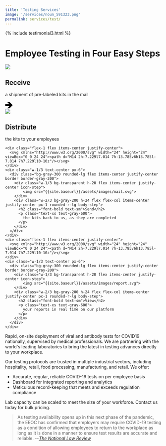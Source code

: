```yaml
---
title: 'Testing Services'
image: '/services/noun_591323.png'
permalink: services/test/
---
```


{% include testimonial3.html %}

<div class="bg-white">
  <h1 class="mb-4 text-center font-black text-gray-700">Employee Testing in Four Easy Steps</h1>
  <div class="flex">
    <div class="w-1/3 text-center px-6">
      <div class="bg-gray-300 rounded-lg flex items-center justify-center border border-gray-200">
        <div class="w-1/3 bg-transparent h-20 flex items-center justify-center icon-step">
            <img src="{{site.baseurl}}/assets/images/ship.svg">
        </div>
        <div class="w-2/3 bg-gray-200 h-24 flex flex-col items-center justify-center px-1 rounded-r-lg body-step">
          <h2 class="font-bold text-sm">Receive</h2>
          <p class="text-xs text-gray-600">
            a shipment of pre-labeled kits in the mail
          </p>
        </div>
      </div>
    </div>
    <div class="flex-1 flex items-center justify-center">
      <svg xmlns="http://www.w3.org/2000/svg" width="24" height="24" viewBox="0 0 24 24"><path d="M14 2h-7.229l7.014 7h-13.785v6h13.785l-7.014 7h7.229l10-10z"/></svg>
    </div>
    <div class="w-1/3 text-center px-6">
      <div class="bg-gray-300 rounded-lg flex items-center justify-center border border-gray-200">
        <div class="w-1/3 bg-transparent h-20 flex items-center justify-center icon-step">
            <img src="{{site.baseurl}}/assets/images/team.svg">
        </div>
        <div class="w-2/3 bg-gray-200 h-24 flex flex-col items-center justify-center px-1 rounded-r-lg body-step">
          <h2 class="font-bold text-sm">Distribute</h2>
          <p class="text-xs text-gray-600">
            the kits to your employees
          </p>
        </div>
      </div>
    </div>

    <div class="flex-1 flex items-center justify-center">
      <svg xmlns="http://www.w3.org/2000/svg" width="24" height="24" viewBox="0 0 24 24"><path d="M14 2h-7.229l7.014 7h-13.785v6h13.785l-7.014 7h7.229l10-10z"/></svg>
    </div>
    <div class="w-1/3 text-center px-6">
      <div class="bg-gray-300 rounded-lg flex items-center justify-center border border-gray-200">
        <div class="w-1/3 bg-transparent h-20 flex items-center justify-center icon-step">
            <img src="{{site.baseurl}}/assets/images/mail.svg">
        </div>
        <div class="w-2/3 bg-gray-200 h-24 flex flex-col items-center justify-center px-1 rounded-r-lg body-step">
          <h2 class="font-bold text-sm">Send</h2>
          <p class="text-xs text-gray-600">
            the kits back to us, as they are completed
          </p>
        </div>
      </div>
    </div>
    <div class="flex-1 flex items-center justify-center">
      <svg xmlns="http://www.w3.org/2000/svg" width="24" height="24" viewBox="0 0 24 24"><path d="M14 2h-7.229l7.014 7h-13.785v6h13.785l-7.014 7h7.229l10-10z"/></svg>
    </div>
    <div class="w-1/3 text-center px-6">
      <div class="bg-gray-300 rounded-lg flex items-center justify-center border border-gray-200">
        <div class="w-1/3 bg-transparent h-20 flex items-center justify-center icon-step">
            <img src="{{site.baseurl}}/assets/images/report.svg">
        </div>
        <div class="w-2/3 bg-gray-200 h-24 flex flex-col items-center justify-center px-1 rounded-r-lg body-step">
          <h2 class="font-bold text-sm">View</h2>
          <p class="text-xs text-gray-600">
            your reports in real time on our platform
          </p>
        </div>
      </div>
    </div>
  </div>
</div>

Rapid, on-site deployment of viral and antibody tests for COVID19 nationally, supervised by
medical professionals. We are partnering with the world's leading laboratories to bring the
latest in testing advances directly to your workplace.

Our testing protocols are trusted in multiple industrial sectors, including hospitality,
retail, food processing, manufacturing, and retail. We offer:

- Accurate, regular, reliable COVID-19 tests on per employee basis
- Dashboard for integrated reporting and analytics
- Meticulous record-keeping that meets and exceeds regulation compliance

Lab capacity can be scaled to meet the size of your workforce. Contact us today for bulk
pricing.

> As testing availability opens up in this next phase of the pandemic, the EEOC has confirmed
that employers may require COVID-19 testing as a condition of allowing employees to return to
the workplace as long as it is done in a manner to ensure test results are accurate and
reliable. --[*The National Law Review*][1]

[1]: https://web.archive.org/web/20200502161155/https://www.natlawreview.com/article/updated-eeoc-guidance-allows-employee-covid-19-testing
